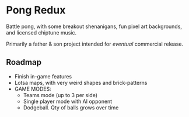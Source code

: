 # Pong Redux
Battle pong, with some breakout shenanigans, fun pixel art backgrounds, and licensed chiptune music.

Primarily a father & son project intended for *eventual* commercial release.

## Roadmap
- Finish in-game features
- Lotsa maps, with very weird shapes and brick-patterns
- GAME MODES: 
   - Teams mode (up to 3 per side)
   - Single player mode with AI opponent
   - Dodgeball. Qty of balls grows over time